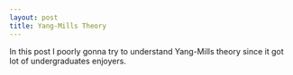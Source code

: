 ```yaml
---
layout: post
title: Yang-Mills Theory
---
```


In this post I poorly gonna try to understand Yang-Mills theory since it got lot of undergraduates enjoyers.
